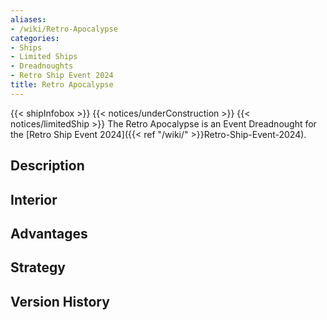 ```yaml
---
aliases:
- /wiki/Retro-Apocalypse
categories:
- Ships
- Limited Ships
- Dreadnoughts
- Retro Ship Event 2024
title: Retro Apocalypse
---
```


{{< shipInfobox >}} {{< notices/underConstruction >}} {{< notices/limitedShip >}} The Retro Apocalypse is an Event Dreadnought for the [Retro Ship Event 2024]({{< ref "/wiki/" >}}Retro-Ship-Event-2024). 

## Description

## Interior

## Advantages

## Strategy

## Version History